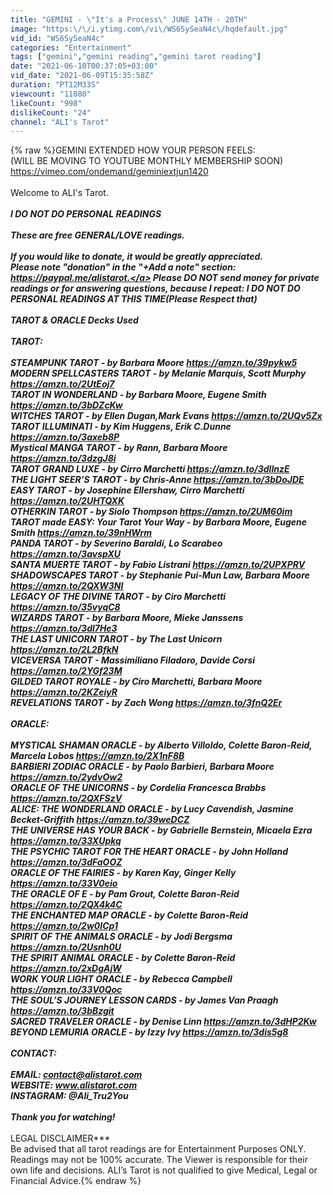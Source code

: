 ```yaml
---
title: "GEMINI - \"It's a Process\" JUNE 14TH - 20TH"
image: "https:\/\/i.ytimg.com\/vi\/WS6SySeaN4c\/hqdefault.jpg"
vid_id: "WS6SySeaN4c"
categories: "Entertainment"
tags: ["gemini","gemini reading","gemini tarot reading"]
date: "2021-06-10T00:37:05+03:00"
vid_date: "2021-06-09T15:35:58Z"
duration: "PT12M33S"
viewcount: "11080"
likeCount: "998"
dislikeCount: "24"
channel: "ALI's Tarot"
---
```

{% raw %}GEMINI EXTENDED HOW YOUR PERSON FEELS:<br />(WILL BE MOVING TO YOUTUBE MONTHLY MEMBERSHIP SOON)<br /><a rel="nofollow" target="blank" href="https://vimeo.com/ondemand/geminiextjun1420">https://vimeo.com/ondemand/geminiextjun1420</a><br /><br />Welcome to ALI's Tarot. <br /><br />***I DO NOT DO PERSONAL READINGS<br /><br />These are free GENERAL/LOVE readings. <br /><br />If you would like to donate, it would be greatly appreciated.<br />Please note &quot;donation&quot; in the &quot;+Add a note&quot; section:<br /><a rel="nofollow" target="blank" href="https://paypal.me/alistarot.">https://paypal.me/alistarot.</a> Please DO NOT send money for private readings or for answering questions,  because I repeat: I DO NOT DO PERSONAL READINGS AT THIS TIME(Please Respect that)<br /><br />TAROT &amp; ORACLE Decks Used<br /><br />TAROT:<br /><br />STEAMPUNK TAROT - by Barbara Moore <a rel="nofollow" target="blank" href="https://amzn.to/39pykw5">https://amzn.to/39pykw5</a><br />MODERN SPELLCASTERS TAROT - by  Melanie Marquis, Scott Murphy <a rel="nofollow" target="blank" href="https://amzn.to/2UtEoj7">https://amzn.to/2UtEoj7</a><br />TAROT IN WONDERLAND - by Barbara Moore, Eugene Smith <a rel="nofollow" target="blank" href="https://amzn.to/3bDZcKw">https://amzn.to/3bDZcKw</a><br />WITCHES TAROT - by Ellen Dugan,Mark Evans <a rel="nofollow" target="blank" href="https://amzn.to/2UQv5Zx">https://amzn.to/2UQv5Zx</a><br />TAROT ILLUMINATI - by Kim Huggens, Erik C.Dunne <a rel="nofollow" target="blank" href="https://amzn.to/3axeb8P">https://amzn.to/3axeb8P</a><br />Mystical MANGA TAROT - by Rann, Barbara Moore <a rel="nofollow" target="blank" href="https://amzn.to/3dzgJ8i">https://amzn.to/3dzgJ8i</a><br />TAROT GRAND LUXE - by Cirro Marchetti <a rel="nofollow" target="blank" href="https://amzn.to/3dIInzE">https://amzn.to/3dIInzE</a><br />THE LIGHT SEER’S TAROT - by Chris-Anne <a rel="nofollow" target="blank" href="https://amzn.to/3bDoJDE">https://amzn.to/3bDoJDE</a><br />EASY TAROT - by Josephine Ellershaw, Cirro Marchetti <a rel="nofollow" target="blank" href="https://amzn.to/2UHTQXK">https://amzn.to/2UHTQXK</a><br />OTHERKIN TAROT - by Siolo Thompson <a rel="nofollow" target="blank" href="https://amzn.to/2UM60im">https://amzn.to/2UM60im</a><br />TAROT made EASY: Your Tarot Your Way - by Barbara Moore, Eugene Smith <a rel="nofollow" target="blank" href="https://amzn.to/39nHWrm">https://amzn.to/39nHWrm</a><br />PANDA TAROT - by Severino Baraldi, Lo Scarabeo <a rel="nofollow" target="blank" href="https://amzn.to/3avspXU">https://amzn.to/3avspXU</a><br />SANTA MUERTE TAROT - by Fabio Listrani <a rel="nofollow" target="blank" href="https://amzn.to/2UPXPRV">https://amzn.to/2UPXPRV</a><br />SHADOWSCAPES TAROT - by Stephanie Pui-Mun Law, Barbara Moore <a rel="nofollow" target="blank" href="https://amzn.to/2QXW3NI">https://amzn.to/2QXW3NI</a><br />LEGACY OF THE DIVINE TAROT - by Ciro Marchetti <a rel="nofollow" target="blank" href="https://amzn.to/35vyqC8">https://amzn.to/35vyqC8</a><br />WIZARDS TAROT - by Barbara Moore, Mieke Janssens <a rel="nofollow" target="blank" href="https://amzn.to/3dl7He3">https://amzn.to/3dl7He3</a><br />THE LAST UNICORN TAROT - by The Last Unicorn <a rel="nofollow" target="blank" href="https://amzn.to/2L2BfkN">https://amzn.to/2L2BfkN</a><br />VICEVERSA TAROT - Massimiliano Filadoro, Davide Corsi <a rel="nofollow" target="blank" href="https://amzn.to/2YGf23M">https://amzn.to/2YGf23M</a><br />GILDED TAROT ROYALE - by Ciro Marchetti, Barbara Moore <a rel="nofollow" target="blank" href="https://amzn.to/2KZeiyR">https://amzn.to/2KZeiyR</a><br />REVELATIONS TAROT - by Zach Wong <a rel="nofollow" target="blank" href="https://amzn.to/3fnQ2Er">https://amzn.to/3fnQ2Er</a><br /><br />ORACLE:<br /><br />MYSTICAL SHAMAN ORACLE - by Alberto Villoldo, Colette Baron-Reid, Marcela Lobos <a rel="nofollow" target="blank" href="https://amzn.to/2X1nF8B">https://amzn.to/2X1nF8B</a><br />BARBIERI ZODIAC ORACLE - by Paolo Barbieri, Barbara Moore <a rel="nofollow" target="blank" href="https://amzn.to/2ydvOw2">https://amzn.to/2ydvOw2</a><br />ORACLE OF THE UNICORNS - by Cordelia Francesca Brabbs <a rel="nofollow" target="blank" href="https://amzn.to/2QXFSzV">https://amzn.to/2QXFSzV</a><br />ALICE: THE WONDERLAND ORACLE - by Lucy Cavendish, Jasmine Becket-Griffith  <a rel="nofollow" target="blank" href="https://amzn.to/39weDCZ">https://amzn.to/39weDCZ</a><br />THE UNIVERSE HAS YOUR BACK - by Gabrielle Bernstein, Micaela Ezra <a rel="nofollow" target="blank" href="https://amzn.to/33XUpkq">https://amzn.to/33XUpkq</a><br />THE PSYCHIC TAROT FOR THE HEART ORACLE - by John Holland <a rel="nofollow" target="blank" href="https://amzn.to/3dFaOOZ">https://amzn.to/3dFaOOZ</a><br />ORACLE OF THE FAIRIES - by Karen Kay, Ginger Kelly <a rel="nofollow" target="blank" href="https://amzn.to/33V0eio">https://amzn.to/33V0eio</a><br />THE ORACLE OF E - by Pam Grout, Colette Baron-Reid <a rel="nofollow" target="blank" href="https://amzn.to/2QX4k4C">https://amzn.to/2QX4k4C</a><br />THE ENCHANTED MAP ORACLE - by Colette Baron-Reid <a rel="nofollow" target="blank" href="https://amzn.to/2w0ICp1">https://amzn.to/2w0ICp1</a><br />SPIRIT OF THE ANIMALS ORACLE - by Jodi Bergsma <a rel="nofollow" target="blank" href="https://amzn.to/2Usnh0U">https://amzn.to/2Usnh0U</a><br />THE SPIRIT ANIMAL ORACLE - by Colette Baron-Reid <a rel="nofollow" target="blank" href="https://amzn.to/2xDgAjW">https://amzn.to/2xDgAjW</a><br />WORK YOUR LIGHT ORACLE - by Rebecca Campbell <a rel="nofollow" target="blank" href="https://amzn.to/33V0Qoc">https://amzn.to/33V0Qoc</a><br />THE SOUL’S JOURNEY LESSON CARDS - by James Van Praagh <a rel="nofollow" target="blank" href="https://amzn.to/3bBzgit">https://amzn.to/3bBzgit</a><br />SACRED TRAVELER ORACLE - by Denise Linn <a rel="nofollow" target="blank" href="https://amzn.to/3dHP2Kw">https://amzn.to/3dHP2Kw</a><br />BEYOND LEMURIA ORACLE - by Izzy Ivy <a rel="nofollow" target="blank" href="https://amzn.to/3dis5g8">https://amzn.to/3dis5g8</a><br /><br />CONTACT:<br /><br />EMAIL: contact@alistarot.com<br />WEBSITE: www.alistarot.com<br />INSTAGRAM: @Ali_Tru2You<br /><br />Thank you for watching!<br /><br />*** LEGAL DISCLAIMER***<br />Be advised that all tarot readings are for Entertainment Purposes ONLY. Readings may not be 100% accurate. The Viewer is responsible for their own life and decisions. ALI’s Tarot is not qualified to give Medical, Legal or Financial Advice.{% endraw %}

